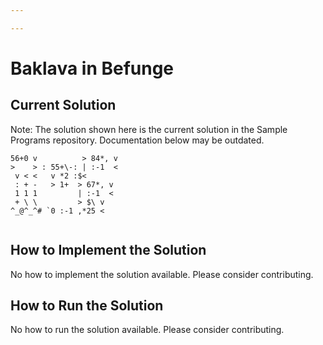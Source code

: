 ```yaml
---

---
```


# Baklava in Befunge

## Current Solution

Note: The solution shown here is the current solution in the Sample Programs repository. Documentation below may be outdated.

```Befunge
56+0 v          > 84*, v
>    > : 55+\-: | :-1  <
 v < <   v *2 :$<       
 : + -   > 1+  > 67*, v 
 1 1 1         | :-1  < 
 + \ \         > $\ v   
^_@^_^# `0 :-1 ,*25 <   
                        

```

## How to Implement the Solution

No how to implement the solution available. Please consider contributing.

## How to Run the Solution

No how to run the solution available. Please consider contributing.